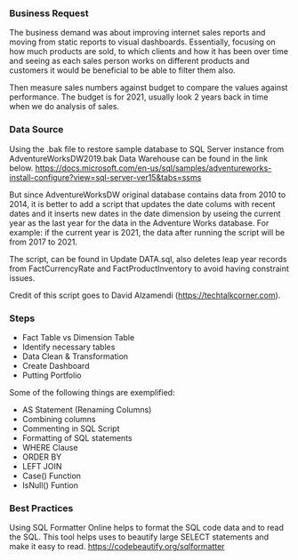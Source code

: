 ### Business Request

The business demand was about improving internet sales reports and moving from static reports to visual dashboards. Essentially, focusing on how much products are sold, to which clients and how it has been over time and seeing as each sales person works on different products and customers it would be beneficial to be able to filter them also.

Then measure sales numbers against budget to compare the values against performance. The budget is for 2021, usually look 2 years back in time when we do analysis of sales.

### Data Source 
Using the .bak file to restore sample database to SQL Server instance from AdventureWorksDW2019.bak Data Warehouse can be found in the link below.
https://docs.microsoft.com/en-us/sql/samples/adventureworks-install-configure?view=sql-server-ver15&tabs=ssms

But since AdventureWorksDW original database contains data from 2010 to 2014, it is better to add a script that updates the date colums with recent dates and it inserts new dates in the date dimension by useing the current year as the last year for the data in the Adventure Works database. 
For example: if the current year is 2021, the data after running the script will be from 2017 to 2021.

The script, can be found in Update DATA.sql, also deletes leap year records from FactCurrencyRate and FactProductInventory to avoid having constraint issues.

Credit of this script goes to David Alzamendi (https://techtalkcorner.com).
 
### Steps


 - Fact Table vs Dimension Table
 - Identify necessary tables
 - Data Clean & Transformation
 - Create Dashboard
 - Putting Portfolio



Some of the following things are exemplified:

- AS Statement (Renaming Columns)
- Combining columns
- Commenting in SQL Script
- Formatting of SQL statements
- WHERE Clause
- ORDER BY
- LEFT JOIN
- Case() Function
- IsNull() Funtion

### Best Practices
Using SQL Formatter Online helps to format the SQL code data and to read the SQL. This tool helps uses to beautify large SELECT statements and make it easy to read.
https://codebeautify.org/sqlformatter
